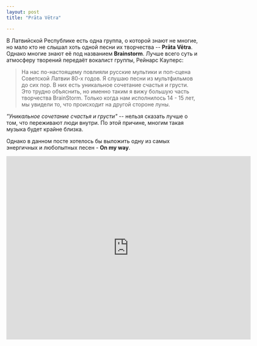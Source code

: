 ```yaml
---
layout: post
title: "Prāta Vētra"

---
```


В Латвийской Республике есть одна группа, о которой знают не многие, но мало кто не слышал хоть одной песни их творчества -- **Prāta Vētra**. Однако многие знают её под названием **Brainstorm**. Лучше всего суть и атмосферу творений передаёт вокалист группы, Рейнарс Кауперс:

> На нас по-настоящему повлияли русские мультики и поп-сцена Советской Латвии 80-х годов. Я слушаю песни из мультфильмов до сих пор. В них есть уникальное сочетание счастья и грусти. Это трудно объяснить, но именно таким я вижу большую часть творчества BrainStorm. Только когда нам исполнилось 14 - 15 лет, мы увидели то, что происходит на другой стороне луны.

*"Уникальное сочетание счастья и грусти"* -- нельзя сказать лучше о том, что переживают люди внутри. По этой причине, многим такая музыка будет крайне близка.

Однако в данном посте хотелось бы выложить одну из самых энергичных и любопытных песен - **On my way**.

<iframe width="640" height="480" src="http://www.youtube.com/embed/1EprVjTgRmI?rel=0" frameborder="0" allowfullscreen></iframe>
